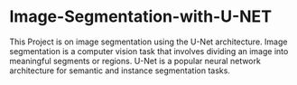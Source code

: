 # Image-Segmentation-with-U-NET
This Project is on image segmentation using the U-Net architecture. Image segmentation is a computer vision task that involves dividing an image into meaningful segments or regions. U-Net is a popular neural network architecture for semantic and instance segmentation tasks.
